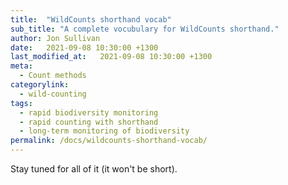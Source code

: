 ```yaml
---
title:  "WildCounts shorthand vocab"
sub_title: "A complete vocubulary for WildCounts shorthand."
author: Jon Sullivan
date:   2021-09-08 10:30:00 +1300
last_modified_at:   2021-09-08 10:30:00 +1300
meta: 
  - Count methods
categorylink:
  - wild-counting
tags:
  - rapid biodiversity monitoring
  - rapid counting with shorthand
  - long-term monitoring of biodiversity
permalink: /docs/wildcounts-shorthand-vocab/
---
```



Stay tuned for all of it (it won't be short).
